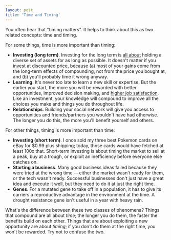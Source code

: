 ```yaml
---
layout: post
title: 'Time and Timing'
---
```


You often hear that "timing matters". It helps to think about this as two related concepts: time and timing.

For some things, time is more important than timing:

- **Investing (long term)**. Investing for the long term is [all about](https://www.washingtonpost.com/business/barry-ritholtz-time-not-timing-is-key-to-investing-success/2014/08/21/b3443d9a-27d2-11e4-86ca-6f03cbd15c1a_story.html) holding a diverse set of assets for as long as possible. It doesn't matter if you invest at discounted price, because (a) most of your gains come from the long-term effects of compounding, not from the price you bought at, and (b) you'll probably time it wrong anyway.
- **Learning**. It's never too late to learn a new skill or expertise. But the earlier you start, the more you will be rewarded with better opportunities, improved decision making, and [higher job satisfaction](https://www.goodreads.com/book/show/13525945-so-good-they-can-t-ignore-you). Like an investment, your knowledge will compound to improve all the choices you make and things you do throughout life.
- **Relationships**. Building your social network will give you access to opportunities and friends/partners you wouldn't have had otherwise. The longer you do this, the more you'll benefit yourself and others.

For other things, timing is more important than time:

- **Investing (short term)**. I once sold my three best Pokemon cards on eBay for $0.99 plus shipping; today, those cards would have fetched at least 100x that. Short-term investing is about timing the market to sell at a peak, buy at a trough, or exploit an inefficiency before everyone else catches on.
- **Starting a business**. Many good business ideas failed because they were tried at the wrong time -- either the market wasn't ready for them, or the tech wasn't ready. Successful businesses don't just have a great idea and execute it well, but they need to do it at just the right time.
- **Genes**. For a mutated gene to take off in a population, it has to give its carriers a reproductive advantage in the environment at the time. A drought resistance gene isn't useful in a year with heavy rain.

What's the difference between these two classes of phenomena? Things that compound are all about *time*; the longer you do them, the faster the benefits build on each other. Things that are about exploiting a new opportunity are about *timing*; if you don't do them at the right time, you won't be rewarded. Try not to confuse the two.
